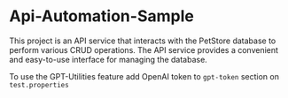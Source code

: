 # Api-Automation-Sample

This project is an API service that interacts with the PetStore database to perform various CRUD operations. The API service provides a convenient and easy-to-use interface for managing the database.

To use the GPT-Utilities feature add OpenAI token to `gpt-token` section on `test.properties`
